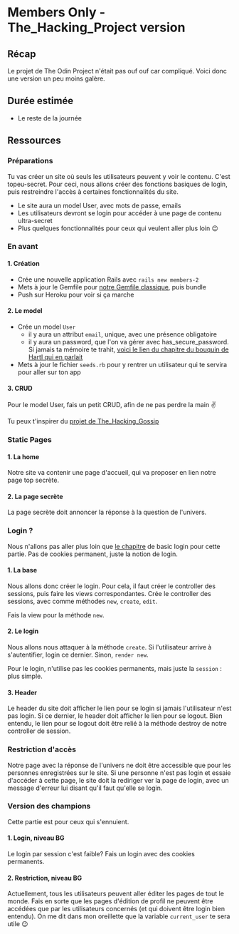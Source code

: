 # Members Only - The_Hacking_Project version
## Récap
Le projet de The Odin Project n'était pas ouf ouf car compliqué. Voici donc une version un peu moins galère.

## Durée estimée
- Le reste de la journée

## Ressources
### Préparations
Tu vas créer un site où seuls les utilisateurs peuvent y voir le contenu. C'est topeu-secret. Pour ceci, nous allons créer des fonctions basiques de login, puis restreindre l'accès à certaines fonctionnalités du site.

- Le site aura un model User, avec mots de passe, emails
- Les utilisateurs devront se login pour accéder à une page de contenu ultra-secret
- Plus quelques fonctionnalités pour ceux qui veulent aller plus loin 😉

### En avant
#### 1. Création

- Crée une nouvelle application Rails avec `rails new members-2`
- Mets à jour le Gemfile pour [notre Gemfile classique](https://github.com/TheHackingProject/thp-session-01/blob/master/03_rails/semaine_04/07_28_VENDREDI/01_faire_un_site/files/Gemfile), puis bundle
- Push sur Heroku pour voir si ça marche

#### 2. Le model

- Crée un model `User`
  - il y aura un attribut `email`, unique, avec une présence obligatoire
  - il y aura un password, que l'on va gérer avec has_secure_password. Si jamais ta mémoire te trahit, [voici le lien du chapitre du bouquin de Hartl qui en parlait](https://www.railstutorial.org/book/modeling_users#sec-adding_a_secure_password)
- Mets à jour le fichier `seeds.rb` pour y rentrer un utilisateur qui te servira pour aller sur ton app

#### 3. CRUD
Pour le model User, fais un petit CRUD, afin de ne pas perdre la main ✌️

Tu peux t'inspirer du [projet de The_Hacking_Gossip](https://trello.com/c/puGvB8nC/61-thehackinggossip)

### Static Pages
#### 1. La home
Notre site va contenir une page d'accueil, qui va proposer en lien notre page top secrète.

#### 2. La page secrète
La page secrète doit annoncer la réponse à la question de l'univers.

### Login ?
Nous n'allons pas aller plus loin que [le chapitre](https://www.railstutorial.org/book/basic_login) de basic login pour cette partie. Pas de cookies permanent, juste la notion de login.

#### 1. La base
Nous allons donc créer le login. Pour cela, il faut créer le controller des sessions, puis faire les views correspondantes. Crée le controller des sessions, avec comme méthodes `new`, `create`, `edit`.

Fais la view pour la méthode `new`.

#### 2. Le login
Nous allons nous attaquer à la méthode `create`. Si l'utilisateur arrive à s'autentifier, login ce dernier. Sinon, `render new`.

Pour le login, n'utilise pas les cookies permanents, mais juste la `session` : plus simple.

#### 3. Header
Le header du site doit afficher le lien pour se login si jamais l'utilisateur n'est pas login. Si ce dernier, le header doit afficher le lien pour se logout. Bien entendu, le lien pour se logout doit être relié à la méthode destroy de notre controller de session.

### Restriction d'accès
Notre page avec la réponse de l'univers ne doit être accessible que pour les personnes enregistrées sur le site. Si une personne n'est pas login et essaie d'accéder à cette page, le site doit la rediriger ver la page de login, avec un message d'erreur lui disant qu'il faut qu'elle se login.

### Version des champions
Cette partie est pour ceux qui s'ennuient.

#### 1. Login, niveau BG
Le login par session c'est faible? Fais un login avec des cookies permanents.

#### 2. Restriction, niveau BG
Actuellement, tous les utilisateurs peuvent aller éditer les pages de tout le monde. Fais en sorte que les pages d'édition de profil ne peuvent être accédées que par les utilisateurs concernés (et qui doivent être login bien entendu). On me dit dans mon oreillette que la variable `current_user` te sera utile 😉
